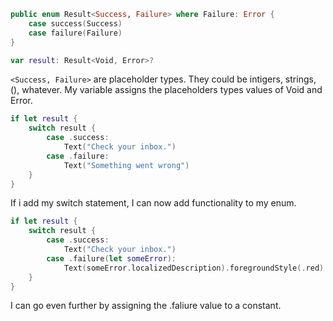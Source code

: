 ```swift
public enum Result<Success, Failure> where Failure: Error {
    case success(Success)
    case failure(Failure)
}

var result: Result<Void, Error>?
```
`<Success, Failure>` are placeholder types. They could be intigers, strings, (), whatever.
My variable assigns the placeholders types values of Void and Error.

```swift
if let result {
    switch result {
        case .success:
            Text("Check your inbox.")
        case .failure:
            Text("Something went wrong")
    }
}
```

If i add my switch statement, I can now add functionality to my enum.

```swift
if let result {
    switch result {
        case .success:
            Text("Check your inbox.")
        case .failure(let someError):
            Text(someError.localizedDescription).foregroundStyle(.red)
    }
}
```

I can go even further by assigning the .faliure value to a constant. 
